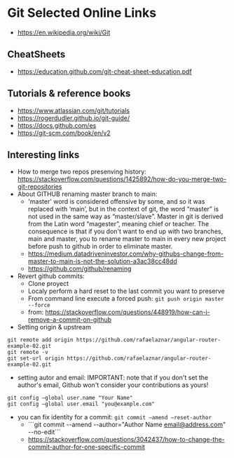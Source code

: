 # Git Selected Online Links
* https://en.wikipedia.org/wiki/Git

## CheatSheets

* https://education.github.com/git-cheat-sheet-education.pdf

## Tutorials & reference books

* https://www.atlassian.com/git/tutorials
* https://rogerdudler.github.io/git-guide/
* https://docs.github.com/es
* https://git-scm.com/book/en/v2

## Interesting links

* How to merge two repos presenving history: https://stackoverflow.com/questions/1425892/how-do-you-merge-two-git-repositories
* About GITHUB renaming master branch to main: 
  * 'master' word is considered offensive by some, and so it was replaced with ‘main’, but in the context of git, the word “master” is not used in the same way as “master/slave”. Master in git is derived from the Latin word “magester”, meaning chief or teacher. The consequence is that if you don't want to end up with two branches, main and master, you to rename master to main in every new project before push to github in order to eliminate master.
  * https://medium.datadriveninvestor.com/why-githubs-change-from-master-to-main-is-not-the-solution-a3ac38cc48dd
  * https://github.com/github/renaming
* Revert github commits: 
  - Clone proyect
  - Localy perform a hard reset to the last commit you want to preserve
  - From command line execute a forced push: ```git push origin master --force ```
  * from: https://stackoverflow.com/questions/448919/how-can-i-remove-a-commit-on-github
* Setting origin & upstream
```git
git remote add origin https://github.com/rafaelaznar/angular-router-example-02.git
git remote -v
git set-url origin https://github.com/rafaelaznar/angular-router-example-02.git
```
* setting autor and email: IMPORTANT: note that if you don't set the author's email, Github won't consider your contributions as yours!
```git
git config –global user.name "Your Name"
git config –global user.email "you@example.com"
```
* you can fix identity for a commit: ```git commit –amend –reset-author ```
  * ´´´git commit --amend --author="Author Name <email@address.com>" --no-edit´´´
  * https://stackoverflow.com/questions/3042437/how-to-change-the-commit-author-for-one-specific-commit
